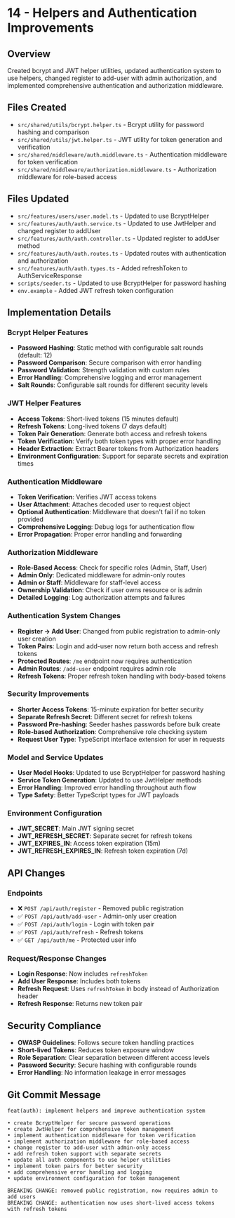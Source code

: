 # 14 - Helpers and Authentication Improvements

## Overview

Created bcrypt and JWT helper utilities, updated authentication system to use helpers, changed register to add-user with admin authorization, and implemented comprehensive authentication and authorization middleware.

## Files Created

- `src/shared/utils/bcrypt.helper.ts` - Bcrypt utility for password hashing and comparison
- `src/shared/utils/jwt.helper.ts` - JWT utility for token generation and verification
- `src/shared/middleware/auth.middleware.ts` - Authentication middleware for token verification
- `src/shared/middleware/authorization.middleware.ts` - Authorization middleware for role-based access

## Files Updated

- `src/features/users/user.model.ts` - Updated to use BcryptHelper
- `src/features/auth/auth.service.ts` - Updated to use JwtHelper and changed register to addUser
- `src/features/auth/auth.controller.ts` - Updated register to addUser method
- `src/features/auth/auth.routes.ts` - Updated routes with authentication and authorization
- `src/features/auth/auth.types.ts` - Added refreshToken to AuthServiceResponse
- `scripts/seeder.ts` - Updated to use BcryptHelper for password hashing
- `env.example` - Added JWT refresh token configuration

## Implementation Details

### Bcrypt Helper Features

- **Password Hashing**: Static method with configurable salt rounds (default: 12)
- **Password Comparison**: Secure comparison with error handling
- **Password Validation**: Strength validation with custom rules
- **Error Handling**: Comprehensive logging and error management
- **Salt Rounds**: Configurable salt rounds for different security levels

### JWT Helper Features

- **Access Tokens**: Short-lived tokens (15 minutes default)
- **Refresh Tokens**: Long-lived tokens (7 days default)
- **Token Pair Generation**: Generate both access and refresh tokens
- **Token Verification**: Verify both token types with proper error handling
- **Header Extraction**: Extract Bearer tokens from Authorization headers
- **Environment Configuration**: Support for separate secrets and expiration times

### Authentication Middleware

- **Token Verification**: Verifies JWT access tokens
- **User Attachment**: Attaches decoded user to request object
- **Optional Authentication**: Middleware that doesn't fail if no token provided
- **Comprehensive Logging**: Debug logs for authentication flow
- **Error Propagation**: Proper error handling and forwarding

### Authorization Middleware

- **Role-Based Access**: Check for specific roles (Admin, Staff, User)
- **Admin Only**: Dedicated middleware for admin-only routes
- **Admin or Staff**: Middleware for staff-level access
- **Ownership Validation**: Check if user owns resource or is admin
- **Detailed Logging**: Log authorization attempts and failures

### Authentication System Changes

- **Register → Add User**: Changed from public registration to admin-only user creation
- **Token Pairs**: Login and add-user now return both access and refresh tokens
- **Protected Routes**: `/me` endpoint now requires authentication
- **Admin Routes**: `/add-user` endpoint requires admin role
- **Refresh Tokens**: Proper refresh token handling with body-based tokens

### Security Improvements

- **Shorter Access Tokens**: 15-minute expiration for better security
- **Separate Refresh Secret**: Different secret for refresh tokens
- **Password Pre-hashing**: Seeder hashes passwords before bulk create
- **Role-based Authorization**: Comprehensive role checking system
- **Request User Type**: TypeScript interface extension for user in requests

### Model and Service Updates

- **User Model Hooks**: Updated to use BcryptHelper for password hashing
- **Service Token Generation**: Updated to use JwtHelper methods
- **Error Handling**: Improved error handling throughout auth flow
- **Type Safety**: Better TypeScript types for JWT payloads

### Environment Configuration

- **JWT_SECRET**: Main JWT signing secret
- **JWT_REFRESH_SECRET**: Separate secret for refresh tokens
- **JWT_EXPIRES_IN**: Access token expiration (15m)
- **JWT_REFRESH_EXPIRES_IN**: Refresh token expiration (7d)

## API Changes

### Endpoints

- ❌ `POST /api/auth/register` - Removed public registration
- ✅ `POST /api/auth/add-user` - Admin-only user creation
- ✅ `POST /api/auth/login` - Login with token pair
- ✅ `POST /api/auth/refresh` - Refresh tokens
- ✅ `GET /api/auth/me` - Protected user info

### Request/Response Changes

- **Login Response**: Now includes `refreshToken`
- **Add User Response**: Includes both tokens
- **Refresh Request**: Uses `refreshToken` in body instead of Authorization header
- **Refresh Response**: Returns new token pair

## Security Compliance

- **OWASP Guidelines**: Follows secure token handling practices
- **Short-lived Tokens**: Reduces token exposure window
- **Role Separation**: Clear separation between different access levels
- **Password Security**: Secure hashing with configurable rounds
- **Error Handling**: No information leakage in error messages

## Git Commit Message

```
feat(auth): implement helpers and improve authentication system

• create BcryptHelper for secure password operations
• create JwtHelper for comprehensive token management
• implement authentication middleware for token verification
• implement authorization middleware for role-based access
• change register to add-user with admin-only access
• add refresh token support with separate secrets
• update all auth components to use helper utilities
• implement token pairs for better security
• add comprehensive error handling and logging
• update environment configuration for token management

BREAKING CHANGE: removed public registration, now requires admin to add users
BREAKING CHANGE: authentication now uses short-lived access tokens with refresh tokens
```
